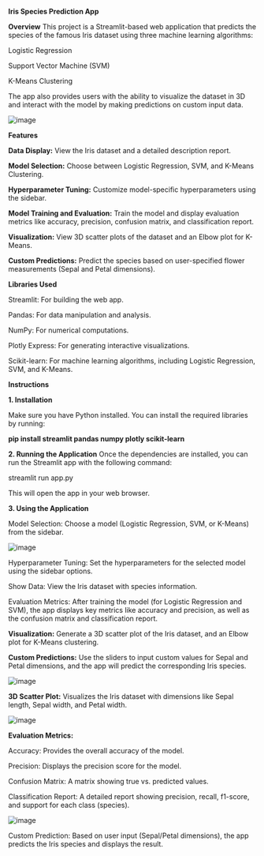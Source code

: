 **Iris Species Prediction App**

**Overview**
This project is a Streamlit-based web application that predicts the species of the famous Iris dataset using three machine learning algorithms:

Logistic Regression

Support Vector Machine (SVM)

K-Means Clustering

The app also provides users with the ability to visualize the dataset in 3D and interact with the model by making predictions on custom input data.

![image](https://github.com/user-attachments/assets/033d3fd8-f971-47b7-ae23-d9c5266e99b5)


**Features**

**Data Display:** View the Iris dataset and a detailed description report.

**Model Selection:** Choose between Logistic Regression, SVM, and K-Means Clustering.

**Hyperparameter Tuning:** Customize model-specific hyperparameters using the sidebar.

**Model Training and Evaluation:** Train the model and display evaluation metrics like accuracy, precision, confusion matrix, and classification report.

**Visualization:** View 3D scatter plots of the dataset and an Elbow plot for K-Means.

**Custom Predictions:** Predict the species based on user-specified flower measurements (Sepal and Petal dimensions).

**Libraries Used**

Streamlit: For building the web app.

Pandas: For data manipulation and analysis.

NumPy: For numerical computations.

Plotly Express: For generating interactive visualizations.

Scikit-learn: For machine learning algorithms, including Logistic Regression, SVM, and K-Means.

**Instructions**

**1. Installation**

Make sure you have Python installed. You can install the required libraries by running:


**pip install streamlit pandas numpy plotly scikit-learn**

**2. Running the Application**
Once the dependencies are installed, you can run the Streamlit app with the following command:

streamlit run app.py

This will open the app in your web browser.

**3. Using the Application**

Model Selection: Choose a model (Logistic Regression, SVM, or K-Means) from the sidebar.

![image](https://github.com/user-attachments/assets/0feaf799-d99c-4330-a2c8-87afebe7d9f9)


Hyperparameter Tuning: Set the hyperparameters for the selected model using the sidebar options.

Show Data: View the Iris dataset with species information.

Evaluation Metrics: After training the model (for Logistic Regression and SVM), the app displays key metrics like accuracy and precision, as well as the confusion matrix and classification report.

**Visualization:** Generate a 3D scatter plot of the Iris dataset, and an Elbow plot for K-Means clustering.

**Custom Predictions:** Use the sliders to input custom values for Sepal and Petal dimensions, and the app will predict the corresponding Iris species.

![image](https://github.com/user-attachments/assets/83648622-e17c-43b1-95ed-7ef9a7b063c4)


**3D Scatter Plot:** Visualizes the Iris dataset with dimensions like Sepal length, Sepal width, and Petal width.

![image](https://github.com/user-attachments/assets/c06a92c9-f7f8-4adb-866a-3ec7fed566ad)


**Evaluation Metrics:**

Accuracy: Provides the overall accuracy of the model.

Precision: Displays the precision score for the model.

Confusion Matrix: A matrix showing true vs. predicted values.

Classification Report: A detailed report showing precision, recall, f1-score, and support for each class (species).

![image](https://github.com/user-attachments/assets/473a0437-1aeb-40e7-8973-668a11824938)


Custom Prediction: Based on user input (Sepal/Petal dimensions), the app predicts the Iris species and displays the result.
